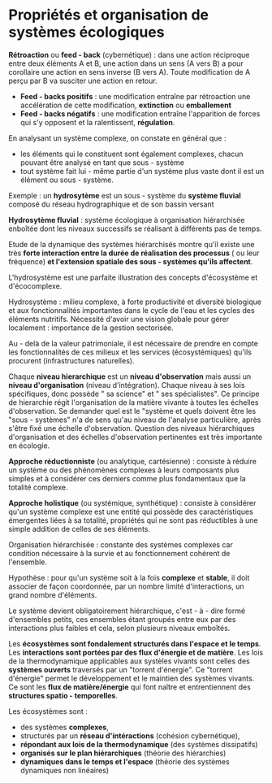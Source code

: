 # Propriétés et organisation de systèmes écologiques

**Rétroaction** ou **feed - back** (cybernétique) : dans une action réciproque entre deux éléments A et B, une action dans un sens (A vers B) a pour corollaire une action en sens inverse (B vers A). Toute modification de A perçu par B va susciter une action en retour.

* **Feed - backs positifs** : une modification entraîne par rétroaction une accélération de cette modification, **extinction** ou **emballement**   
* **Feed - backs négatifs** : une modification entraîne l'apparition de forces qui s'y opposent et la ralentissent, **régulation**.

En analysant un système complexe, on constate en général que : 

* les éléments qui le constituent sont également complexes, chacun pouvant être analysé en tant que sous - système
* tout système fait lui - même partie d'un système plus vaste dont il est un élément ou sous - système.

Exemple : un **hydrosytème** est un sous - système du **système fluvial** composé du réseau hydrographique et de son bassin versant

**Hydrosytème fluvial** : système écologique à organisation hiérarchisée enboîtée dont les niveaux successifs se réalisant à différents pas de temps.

Etude de la dynamique des systèmes hiérarchisés montre qu'il existe une très **forte interaction entre la durée de réalisation des processus** ( ou leur fréquence) **et l'extension spatiale des sous - systèmes qu'ils affectent**.

L'hydrosystème est une parfaite illustration des concepts d'écosystème et d'écocomplexe.

Hydrosystème : milieu complexe, à forte productivité et diversité biologique et aux fonctionnalités importantes dans le cycle de l'eau et les cycles des éléments nutritifs. Nécessité d'avoir une vision globale pour gérer localement : importance de la gestion sectorisée.

Au - delà de la valeur patrimoniale, il est nécessaire de prendre en compte les fonctionnalités de ces milieux et les services (écosystémiques) qu'ils procurent (infrastructures naturelles).

Chaque **niveau hierarchique** est un **niveau d'observation** mais aussi un **niveau d'organisation** (niveau d'intégration). Chaque niveau à ses lois spécifiques, donc possède " sa science" et " ses spécialistes". Ce principe de hierarchie régit l'organisation de la matière vivante à toutes les échelles d'observation. Se demander quel est le "système et quels doivent être les "sous - systèmes" n'a de sens qu'au niveau de l'analyse particulière, après s'être fixé une échelle d'observation. Question des niveaux hiérarchiques d'organisation et des échelles d'observation pertinentes est très importante en écologie.

**Approche réductionniste** (ou analytique, cartésienne) : consiste à réduire un système ou des phénomènes complexes à leurs composants plus simples et à considérer ces derniers comme plus fondamentaux que la totalité complexe.

**Approche holistique** (ou systémique, synthétique) : consiste à considérer qu'un système complexe est une entité qui possède des caractéristiques émergentes liées à sa totalité, propriétés qui ne sont pas réductibles à une simple addition de celles de ses éléments.

Organisation hiérarchisée : constante des systèmes complexes car condition nécessaire à la survie et au fonctionnement cohérent de l'ensemble.

Hypothèse : pour qu'un système soit à la fois **complexe** et **stable**, il doit associer de façon coordonnée, par un nombre limité d'interactions, un grand nombre d'éléments. 

Le système devient obligatoirement hiérarchique, c'est - à - dire formé d'ensembles petits, ces ensembles étant groupés entre eux par des interactions plus faibles et cela, selon plusieurs niveaux emboîtés.

Les **écosystèmes sont fondalement structurés dans l'espace et le temps**. Les **interactions sont portées par des flux d'énergie et de matière**. Les lois de la thermodynamique applicables aux systèles vivants sont celles des **systèmes ouverts** traversés par un "torrent d'énergie". Ce "torrent d'énergie" permet le développement et le maintien des systèmes vivants. Ce sont les **flux de matière/énergie** qui font naître et entrentiennent des **structures spatio - temporelles**.

Les écosystèmes sont :

* des systèmes **complexes**, 
* structurés par un **réseau d'intéractions** (cohésion cybernétique),
* **répondant aux lois de la thermodynamique** (des systèmes dissipatifs)
* **organisés sur le plan hiérarchiques** (théorie des hiérarchies)
* **dynamiques dans le temps et l'espace** (théorie des systèmes dynamiques non linéaires)

